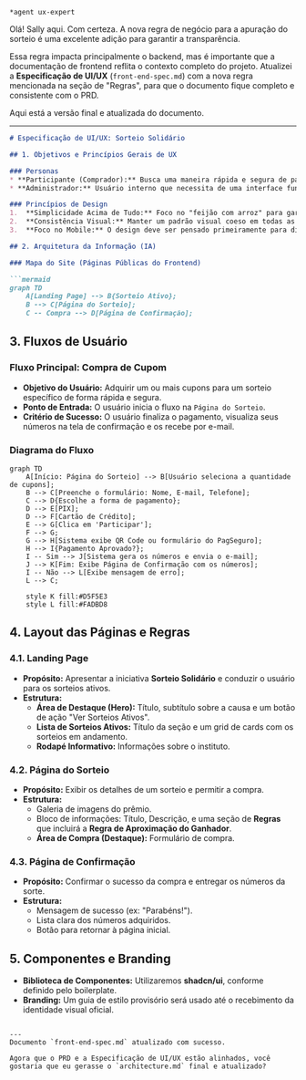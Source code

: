 `*agent ux-expert`

Olá\! Sally aqui. Com certeza. A nova regra de negócio para a apuração do sorteio é uma excelente adição para garantir a transparência.

Essa regra impacta principalmente o backend, mas é importante que a documentação de frontend reflita o contexto completo do projeto. Atualizei a **Especificação de UI/UX** (`front-end-spec.md`) com a nova regra mencionada na seção de "Regras", para que o documento fique completo e consistente com o PRD.

Aqui está a versão final e atualizada do documento.

-----

````markdown
# Especificação de UI/UX: Sorteio Solidário

## 1. Objetivos e Princípios Gerais de UX

### Personas
* **Participante (Comprador):** Busca uma maneira rápida e segura de participar de um sorteio e apoiar uma causa.
* **Administrador:** Usuário interno que necessita de uma interface funcional para gerenciar campanhas.

### Princípios de Design
1.  **Simplicidade Acima de Tudo:** Foco no "feijão com arroz" para garantir clareza e facilidade de uso.
2.  **Consistência Visual:** Manter um padrão visual coeso em todas as telas públicas.
3.  **Foco no Mobile:** O design deve ser pensado primeiramente para dispositivos móveis.

## 2. Arquitetura da Informação (IA)

### Mapa do Site (Páginas Públicas do Frontend)

```mermaid
graph TD
    A[Landing Page] --> B{Sorteio Ativo};
    B --> C[Página do Sorteio];
    C -- Compra --> D[Página de Confirmação];
````

## 3\. Fluxos de Usuário

### Fluxo Principal: Compra de Cupom

  * **Objetivo do Usuário:** Adquirir um ou mais cupons para um sorteio específico de forma rápida e segura.
  * **Ponto de Entrada:** O usuário inicia o fluxo na `Página do Sorteio`.
  * **Critério de Sucesso:** O usuário finaliza o pagamento, visualiza seus números na tela de confirmação e os recebe por e-mail.

### Diagrama do Fluxo

```mermaid
graph TD
    A[Início: Página do Sorteio] --> B[Usuário seleciona a quantidade de cupons];
    B --> C[Preenche o formulário: Nome, E-mail, Telefone];
    C --> D{Escolhe a forma de pagamento};
    D --> E[PIX];
    D --> F[Cartão de Crédito];
    E --> G[Clica em 'Participar'];
    F --> G;
    G --> H[Sistema exibe QR Code ou formulário do PagSeguro];
    H --> I{Pagamento Aprovado?};
    I -- Sim --> J[Sistema gera os números e envia o e-mail];
    J --> K[Fim: Exibe Página de Confirmação com os números];
    I -- Não --> L[Exibe mensagem de erro];
    L --> C;

    style K fill:#D5F5E3
    style L fill:#FADBD8
```

## 4\. Layout das Páginas e Regras

### 4.1. Landing Page

  * **Propósito:** Apresentar a iniciativa **Sorteio Solidário** e conduzir o usuário para os sorteios ativos.
  * **Estrutura:**
      * **Área de Destaque (Hero):** Título, subtítulo sobre a causa e um botão de ação "Ver Sorteios Ativos".
      * **Lista de Sorteios Ativos:** Título da seção e um grid de cards com os sorteios em andamento.
      * **Rodapé Informativo:** Informações sobre o instituto.

### 4.2. Página do Sorteio

  * **Propósito:** Exibir os detalhes de um sorteio e permitir a compra.
  * **Estrutura:**
      * Galeria de imagens do prêmio.
      * Bloco de informações: Título, Descrição, e uma seção de **Regras** que incluirá a **Regra de Aproximação do Ganhador**.
      * **Área de Compra (Destaque):** Formulário de compra.

### 4.3. Página de Confirmação

  * **Propósito:** Confirmar o sucesso da compra e entregar os números da sorte.
  * **Estrutura:**
      * Mensagem de sucesso (ex: "Parabéns\!").
      * Lista clara dos números adquiridos.
      * Botão para retornar à página inicial.

## 5\. Componentes e Branding

  * **Biblioteca de Componentes:** Utilizaremos **shadcn/ui**, conforme definido pelo boilerplate.
  * **Branding:** Um guia de estilo provisório será usado até o recebimento da identidade visual oficial.

<!-- end list -->

```

---
Documento `front-end-spec.md` atualizado com sucesso.

Agora que o PRD e a Especificação de UI/UX estão alinhados, você gostaria que eu gerasse o `architecture.md` final e atualizado?
```
